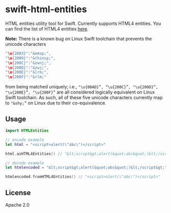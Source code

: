 # swift-html-entities
HTML entities utility tool for Swift. Currently supports HTML4 entities. You can find the list of HTML4 entities [here](https://www.w3.org/TR/html4/sgml/entities.html).

**Note:** There is a known bug on Linux Swift toolchain that prevents the unicode characters

```swift
"\u{2003}":"&emsp;",
"\u{2009}":"&thinsp;",
"\u{200C}":"&zwnj;",
"\u{200D}":"&zwj;",
"\u{200E}":"&lrm;",
"\u{200F}":"&rlm;"
```
from being matched uniquely; i.e., `"\u{00AD}”, “\u{200C}”, "\u{200D}”, "\u{200E}”, "\u{200F}”` are all considered logically equivalent on Linux Swift toolchain. As such, all of these five unicode characters currently map to `"&shy;”` on Linux due to their co-equivalence.

## Usage

```swift
import HTMLEntities

// encode example
let html = "<script>alert(\"abc\")</script>"

html.asHTML4Entities() // "&lt;script&gt;alert(&quot;abc&quot;)&lt;/script&gt;"

// decode example
let htmlencoded = "&lt;script&gt;alert(&quot;abc&quot;)&lt;/script&gt;"

htmlencoded.fromHTML4Entities() // "<script>alert(\"abc\")</script>"

```

## License

Apache 2.0